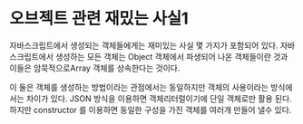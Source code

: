 #

# 오브젝트 관련 재밌는 사실1

자바스크립트에서 생성되는 객체들에게는 재미있는 사실 몇 가지가 포함되어 있다. 자바스크립트에서 생성하는 모든 객체는 Object 객체에서 파생되어 나온 객체들이란 것과 이들은 암묵적으로Array 객체를 상속한다는 것이다.

이 둘은 객체를 생성하는 방법이라는 관점에서는 동일하지만 객체의 사용이라는 방식에서는 차이가 있다. JSON 방식을 이용하면 객체리터럴이기에 단일 객체로만 활용 된다. 하지만 constructor 를 이용하면 동일한 구성을 가진 객체를 여러개 만들어 낼수 있다.
